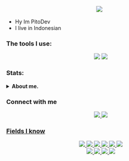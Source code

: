 <p align='center'><img src="https://avatars.githubusercontent.com/u/74353123?s=200&u=80b829397c605ab68e4205970877b1437373c625&v=4"></a>&nbsp;&nbsp;</p>

<p align="center">

- Hy Im PitoDev
- I live in Indonesian


### The tools I use:
<p align="center">
    <img src="https://img.shields.io/badge/Text%20Editor-Visual%20Studio%20Code-blue?&logo=visual%20studio%20code&logoColor=blue" />
    <img src="https://gpvc.arturio.dev/PitoDevID" />
</p>


### Stats:
<details>
 <summary><strong>About me.</strong></summary>
    - 🌱 I'm currently learning to enjoy life  </br>
    - 💬 Ask me about anything.</br>
    - 📫 How to reach me: <a href="mailto:pitodevbusiness@gmail.com">Email me!</a>  </br>
    - 😄 Pronouns: He/Him </br>
</details>

### Connect with me 
<p align="center">
  <a href="https://instagram.com/pitodev._"><img src="https://img.shields.io/badge/Instagram-E4405F?style=for-the-badge&logo=instagram&logoColor=white"/> 
  <a href="https://wa.me/6285235637978"><img src="https://img.shields.io/badge/WhatsApp-25D366?style=for-the-badge&logo=whatsapp&logoColor=white" /><br>
</P>

### Fields I know
<p align="center">
  <img src="https://img.shields.io/badge/-JavaScript-black?style=flat-square&logo=javascript" />
  <img src="https://img.shields.io/badge/-Node.js-black?style=flat-square&logo=Node.js" />
  <img src="https://img.shields.io/badge/-HTML5-black?style=flat-square&logo=html5&logoColor=e34f26" />
  <img src="https://img.shields.io/badge/-CSS3-black?style=flat-square&logo=css3&logoColor=1572b6" />
  <img src="https://img.shields.io/badge/-Git-black?style=flat-square&logo=git" />
  <img src="https://img.shields.io/badge/-GitHub-black?style=flat-square&logo=github" /> <br>
  <img src="https://img.shields.io/badge/-Python-black?style=flat-square&logo=python" />
  <img src="https://img.shields.io/badge/-Windows-black?style=flat-square&logo=windows" />
  <img src="https://img.shields.io/badge/-VS_Code-black?style=flat-square&logo=visual-studio-code" />
  <img src="https://img.shields.io/badge/-SQLite3-black?style=flat-square&logo=sqlite" />
</p>
